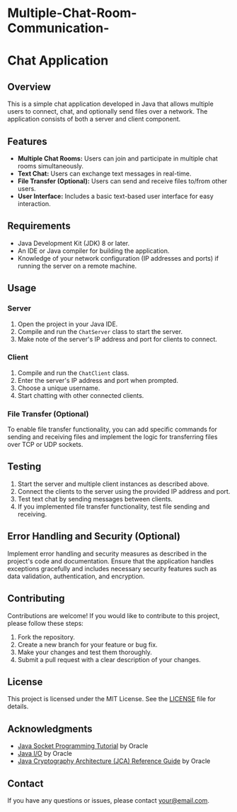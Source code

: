 # Multiple-Chat-Room-Communication-
# Chat Application

## Overview

This is a simple chat application developed in Java that allows multiple users to connect, chat, and optionally send files over a network. The application consists of both a server and client component.

## Features

- **Multiple Chat Rooms:** Users can join and participate in multiple chat rooms simultaneously.
- **Text Chat:** Users can exchange text messages in real-time.
- **File Transfer (Optional):** Users can send and receive files to/from other users.
- **User Interface:** Includes a basic text-based user interface for easy interaction.

## Requirements

- Java Development Kit (JDK) 8 or later.
- An IDE or Java compiler for building the application.
- Knowledge of your network configuration (IP addresses and ports) if running the server on a remote machine.

## Usage

### Server

1. Open the project in your Java IDE.
2. Compile and run the `ChatServer` class to start the server.
3. Make note of the server's IP address and port for clients to connect.

### Client

1. Compile and run the `ChatClient` class.
2. Enter the server's IP address and port when prompted.
3. Choose a unique username.
4. Start chatting with other connected clients.

### File Transfer (Optional)

To enable file transfer functionality, you can add specific commands for sending and receiving files and implement the logic for transferring files over TCP or UDP sockets.

## Testing

1. Start the server and multiple client instances as described above.
2. Connect the clients to the server using the provided IP address and port.
3. Test text chat by sending messages between clients.
4. If you implemented file transfer functionality, test file sending and receiving.

## Error Handling and Security (Optional)

Implement error handling and security measures as described in the project's code and documentation. Ensure that the application handles exceptions gracefully and includes necessary security features such as data validation, authentication, and encryption.

## Contributing

Contributions are welcome! If you would like to contribute to this project, please follow these steps:

1. Fork the repository.
2. Create a new branch for your feature or bug fix.
3. Make your changes and test them thoroughly.
4. Submit a pull request with a clear description of your changes.

## License

This project is licensed under the MIT License. See the [LICENSE](LICENSE) file for details.

## Acknowledgments

- [Java Socket Programming Tutorial](https://docs.oracle.com/javase/tutorial/networking/sockets/index.html) by Oracle
- [Java I/O](https://docs.oracle.com/javase/tutorial/essential/io/index.html) by Oracle
- [Java Cryptography Architecture (JCA) Reference Guide](https://docs.oracle.com/en/java/javase/16/security/java-cryptography-architecture-jca-reference-guide1.html) by Oracle

## Contact

If you have any questions or issues, please contact [your@email.com](mailto:your@email.com).
